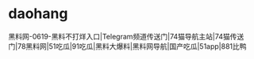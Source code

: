 # daohang
黑料网-0619-黑料不打烊入口|Telegram频道传送门|74猫导航主站|74猫传送门|78黑料网|51吃瓜|91吃瓜|黑料大爆料|黑料网导航|国产吃瓜|51app|881比鸭

